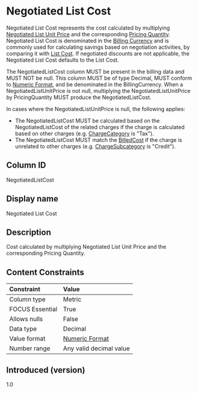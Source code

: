 # Negotiated List Cost

Negotiated List Cost represents the cost calculated by multiplying [Negotiated List Unit Price](#negotiatedlistunitprice) and the corresponding [Pricing Quantity](#pricingquantity). Negotiated List Cost is denominated in the [Billing Currency](#billingcurrency) and is commonly used for calculating savings based on negotiation activities, by comparing it with [List Cost](#listcost). If negotiated discounts are not applicable, the Negotiated List Cost defaults to the List Cost.

The NegotiatedListCost column MUST be present in the billing data and MUST NOT be null. This column MUST be of type Decimal, MUST conform to [Numeric Format](#numericformat), and be denominated in the BillingCurrency. When a NegotiatedListUnitPrice is not null, multiplying the NegotiatedListUnitPrice by PricingQuantity MUST produce the NegotiatedListCost.

In cases where the NegotiatedListUnitPrice is null, the following applies:

* The NegotiatedListCost MUST be calculated based on the NegotiatedListCost of the related charges if the charge is calculated based on other charges (e.g. [ChargeCategory](#chargecategory) is "Tax").
* The NegotiatedListCost MUST match the [BilledCost](#billedcost) if the charge is unrelated to other charges (e.g. [ChargeSubcategory](#chargesubcategory) is "Credit").

## Column ID

NegotiatedListCost

## Display name

Negotiated List Cost

## Description

Cost calculated by multiplying Negotiated List Unit Price and the corresponding Pricing Quantity.

## Content Constraints

| Constraint      | Value                   |
|:----------------|:------------------------|
| Column type     | Metric                  |
| FOCUS Essential | True                   |
| Allows nulls    | False                   |
| Data type       | Decimal                 |
| Value format    | [Numeric Format](#numericformat) |
| Number range    | Any valid decimal value |

## Introduced (version)

1.0
